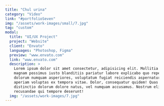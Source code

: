 ```yaml
---
title: "Chul urina"
category: "Video"
link: "#portfolioSeven"
img: "/assets/work-images/small/7.jpg"
tag: "custom"
modal:
  title: "UI/UX Project"
  project: "Website"
  client: "Envato"
  languages: "Photoshop, Figma"
  preview: "www.envato.com"
  link: "www.envato.com"
  description: >
    Lorem ipsum dolor sit amet consectetur, adipisicing elit. Mollitia placeat
    magnam possimus iusto blanditiis pariatur labore explicabo quo repellat hic
    dolorum numquam asperiores, voluptatum fugiat reiciendis aspernatur, non, odio
    aperiam voluptas ex tempora vitae. Dolor, consequatur quidem! Quas magni
    distinctio dolorum dolore natus, vel numquam accusamus. Nostrum eligendi
    recusandae qui tempore deserunt!
  img: "/assets/work-images/7.jpg"
---
```

